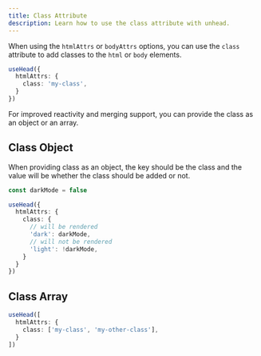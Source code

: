 ```yaml
---
title: Class Attribute
description: Learn how to use the class attribute with unhead.
---
```


When using the `htmlAttrs` or `bodyAttrs` options, you can use the `class` attribute to add classes to the `html` or `body` elements.

```ts
useHead({
  htmlAttrs: {
    class: 'my-class',
  }
})
```

For improved reactivity and merging support, you can provide the class as an object or an array.

## Class Object

When providing class as an object, the key should be the class and the value will be whether the class should be added or not.

```ts
const darkMode = false

useHead({
  htmlAttrs: {
    class: {
      // will be rendered
      'dark': darkMode,
      // will not be rendered
      'light': !darkMode,
    }
  }
})
```

## Class Array

```ts
useHead([
  htmlAttrs: {
    class: ['my-class', 'my-other-class'],
  }
])

